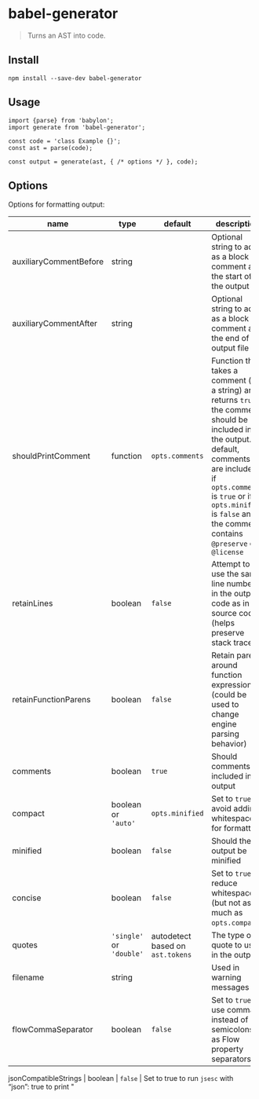 babel-generator
===============

> Turns an AST into code.

Install
-------

    npm install --save-dev babel-generator

Usage
-----

    import {parse} from 'babylon';
    import generate from 'babel-generator';

    const code = 'class Example {}';
    const ast = parse(code);

    const output = generate(ast, { /* options */ }, code);

Options
-------

Options for formatting output:

<table style="width:98%;"><colgroup><col style="width: 18%" /><col style="width: 8%" /><col style="width: 13%" /><col style="width: 59%" /></colgroup><thead><tr class="header"><th>name</th><th>type</th><th>default</th><th>description</th></tr></thead><tbody><tr class="odd"><td>auxiliaryCommentBefore</td><td>string</td><td></td><td>Optional string to add as a block comment at the start of the output file</td></tr><tr class="even"><td>auxiliaryCommentAfter</td><td>string</td><td></td><td>Optional string to add as a block comment at the end of the output file</td></tr><tr class="odd"><td>shouldPrintComment</td><td>function</td><td><code>opts.comments</code></td><td>Function that takes a comment (as a string) and returns <code>true</code> if the comment should be included in the output. By default, comments are included if <code>opts.comments</code> is <code>true</code> or if <code>opts.minifed</code> is <code>false</code> and the comment contains <code>@preserve</code> or <code>@license</code></td></tr><tr class="even"><td>retainLines</td><td>boolean</td><td><code>false</code></td><td>Attempt to use the same line numbers in the output code as in the source code (helps preserve stack traces)</td></tr><tr class="odd"><td>retainFunctionParens</td><td>boolean</td><td><code>false</code></td><td>Retain parens around function expressions (could be used to change engine parsing behavior)</td></tr><tr class="even"><td>comments</td><td>boolean</td><td><code>true</code></td><td>Should comments be included in output</td></tr><tr class="odd"><td>compact</td><td>boolean or <code>'auto'</code></td><td><code>opts.minified</code></td><td>Set to <code>true</code> to avoid adding whitespace for formatting</td></tr><tr class="even"><td>minified</td><td>boolean</td><td><code>false</code></td><td>Should the output be minified</td></tr><tr class="odd"><td>concise</td><td>boolean</td><td><code>false</code></td><td>Set to <code>true</code> to reduce whitespace (but not as much as <code>opts.compact</code>)</td></tr><tr class="even"><td>quotes</td><td><code>'single'</code> or <code>'double'</code></td><td>autodetect based on <code>ast.tokens</code></td><td>The type of quote to use in the output</td></tr><tr class="odd"><td>filename</td><td>string</td><td></td><td>Used in warning messages</td></tr><tr class="even"><td>flowCommaSeparator</td><td>boolean</td><td><code>false</code></td><td>Set to <code>true</code> to use commas instead of semicolons as Flow property separators</td></tr></tbody></table>

jsonCompatibleStrings | boolean | `false` | Set to true to run `jsesc` with “json”: true to print "
